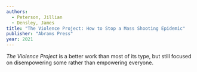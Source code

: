 ```yaml
---
authors:
  - Peterson, Jillian
  - Densley, James
title: "The Violence Project: How to Stop a Mass Shooting Epidemic"
publisher: "Abrams Press"
year: 2021
---
```


<!-- Peterson and Densley discuss. -->

*The Violence Project* is a better work than most of its type, but
still focused on disempowering some rather than empowering everyone.
